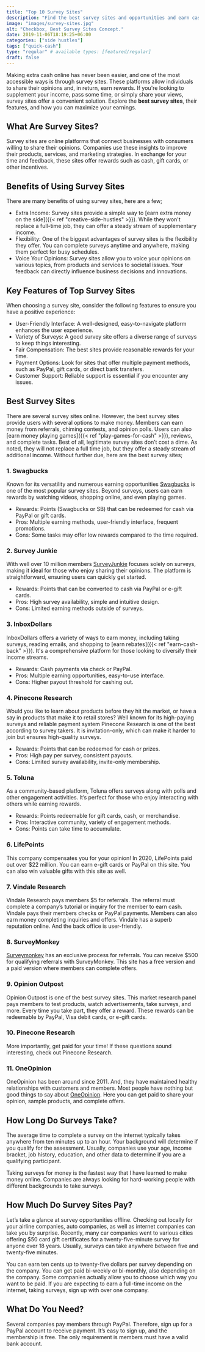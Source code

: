 ```yaml
---
title: "Top 10 Survey Sites"
description: "Find the best survey sites and opportunities and earn cash, rewards, or gift cards. Get paid top dollar opinions completing questionnaires."
image: "images/survey-sites.jpg"
alt: "Checkbox, Best Survey Sites Concept."
date: 2019-11-06T18:19:25+06:00
categories: ["side hustles"]
tags: ["quick-cash"]
type: "regular" # available types: [featured/regular]
draft: false
---
```


Making extra cash online has never been easier, and one of the most accessible ways is through survey sites. These platforms allow individuals to share their opinions and, in return, earn rewards. If you're looking to supplement your income, pass some time, or simply share your views, survey sites offer a convenient solution. Explore the **best survey sites**, their features, and how you can maximize your earnings.

## What Are Survey Sites?

Survey sites are online platforms that connect businesses with consumers willing to share their opinions. Companies use these insights to improve their products, services, and marketing strategies. In exchange for your time and feedback, these sites offer rewards such as cash, gift cards, or other incentives.

## Benefits of Using Survey Sites

There are many benefits of using survey sites, here are a few;

* Extra Income: Survey sites provide a simple way to [earn extra money on the side]({{< ref "creative-side-hustles" >}}). While they won't replace a full-time job, they can offer a steady stream of supplementary income.
* Flexibility: One of the biggest advantages of survey sites is the flexibility they offer. You can complete surveys anytime and anywhere, making them perfect for busy schedules.
* Voice Your Opinions: Survey sites allow you to voice your opinions on various topics, from products and services to societal issues. Your feedback can directly influence business decisions and innovations.

## Key Features of Top Survey Sites

When choosing a survey site, consider the following features to ensure you have a positive experience:

* User-Friendly Interface: A well-designed, easy-to-navigate platform enhances the user experience.
* Variety of Surveys: A good survey site offers a diverse range of surveys to keep things interesting.
* Fair Compensation: The best sites provide reasonable rewards for your time.
* Payment Options: Look for sites that offer multiple payment methods, such as PayPal, gift cards, or direct bank transfers.
* Customer Support: Reliable support is essential if you encounter any issues.

## Best Survey Sites

There are several survey sites online. However, the best survey sites provide users with several options to make money. Members can earn money from referrals, chiming contests, and opinion polls. Users can also [earn money playing games]({{< ref "play-games-for-cash" >}}), reviews, and complete tasks. Best of all, legitimate survey sites don’t cost a dime. As noted, they will not replace a full time job, but they offer a steady stream of additional income. Without further due, here are the best survey sites;

### 1. Swagbucks

Known for its versatility and numerous earning opportunities [Swagbucks](https://www.swagbucks.com/) is one of the most popular survey sites. Beyond surveys, users can earn rewards by watching videos, shopping online, and even playing games.

* Rewards: Points (Swagbucks or SB) that can be redeemed for cash via PayPal or gift cards.
* Pros: Multiple earning methods, user-friendly interface, frequent promotions.
* Cons: Some tasks may offer low rewards compared to the time required.

### 2. Survey Junkie

With well over 10 million members [SurveyJunkie](https://www.surveyjunkie.com/) focuses solely on surveys, making it ideal for those who enjoy sharing their opinions. The platform is straightforward, ensuring users can quickly get started.

* Rewards: Points that can be converted to cash via PayPal or e-gift cards.
* Pros: High survey availability, simple and intuitive design.
* Cons: Limited earning methods outside of surveys.

### 3. InboxDollars

InboxDollars offers a variety of ways to earn money, including taking surveys, reading emails, and shopping to [earn rebates]({{< ref "earn-cash-back" >}}). It's a comprehensive platform for those looking to diversify their income streams.

* Rewards: Cash payments via check or PayPal.
* Pros: Multiple earning opportunities, easy-to-use interface.
* Cons: Higher payout threshold for cashing out.

### 4. Pinecone Research

Would you like to learn about products before they hit the market, or have a say in products that make it to retail stores?  Well known for its high-paying surveys and reliable payment system Pinecone Research is one of the best according to survey takers. It is invitation-only, which can make it harder to join but ensures high-quality surveys.

* Rewards: Points that can be redeemed for cash or prizes.
* Pros: High pay per survey, consistent payouts.
* Cons: Limited survey availability, invite-only membership.

### 5. Toluna

As a community-based platform, Toluna offers surveys along with polls and other engagement activities. It’s perfect for those who enjoy interacting with others while earning rewards.

* Rewards: Points redeemable for gift cards, cash, or merchandise.
* Pros: Interactive community, variety of engagement methods.
* Cons: Points can take time to accumulate.

### 6. LifePoints

This company compensates you for your opinion! In 2020, LifePoints paid out over $22 million. You can earn e-gift cards or PayPal on this site. You can also win valuable gifts with this site as well.

### 7. Vindale Research

Vindale Research pays members $5 for referrals. The referral must complete a company’s tutorial or inquiry for the member to earn cash. Vindale pays their members checks or PayPal payments. Members can also earn money completing inquiries and offers. Vindale has a superb reputation online. And the back office is user-friendly.

### 8. SurveyMonkey

[Surveymonkey](https://www.surveymonkey.com/) has an exclusive process for referrals. You can receive $500 for qualifying referrals with SurveyMonkey. This site has a free version and a paid version where members can complete offers.

### 9. Opinion Outpost

Opinion Outpost is one of the best survey sites. This market research panel pays members to test products, watch advertisements, take surveys, and more. Every time you take part, they offer a reward. These rewards can be redeemable by PayPal, Visa debit cards, or e-gift cards.

### 10. Pinecone Research

More importantly, get paid for your time! If these questions sound interesting, check out Pinecone Research.

### 11. OneOpinion

OneOpinion has been around since 2011. And, they have maintained healthy relationships with customers and members. Most people have nothing but good things to say about [OneOpinion](https://www.oneopinion.com/). Here you can get paid to share your opinion, sample products, and complete offers.

## How Long Do Surveys Take?

The average time to complete a survey on the internet typically takes anywhere from ten minutes up to an hour. Your background will determine if you qualify for the assessment. Usually, companies use your age, income bracket, job history, education, and other data to determine if you are a qualifying participant.

Taking surveys for money is the fastest way that I have learned to make money online. Companies are always looking for hard-working people with different backgrounds to take surveys.

## How Much Do Survey Sites Pay?

Let’s take a glance at survey opportunities offline. Checking out locally for your airline companies, auto companies, as well as internet companies can take you by surprise. Recently, many car companies went to various cities offering $50 card gift certificates for a twenty-five-minute survey for anyone over 18 years. Usually, surveys can take anywhere between five and twenty-five minutes.

You can earn ten cents up to twenty-five dollars per survey depending on the company. You can get paid bi-weekly or bi-monthly, also depending on the company. Some companies actually allow you to choose which way you want to be paid. If you are expecting to earn a full-time income on the internet, taking surveys, sign up with over one company.

## What Do You Need?

Several companies pay members through PayPal. Therefore, sign up for a PayPal account to receive payment. It’s easy to sign up, and the membership is free. The only requirement is members must have a valid bank account.
